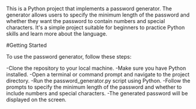 This is a Python project that implements a password generator. The generator allows users to specify the minimum length of the password and whether they want the password to contain numbers and special characters. It's a simple project suitable for beginners to practice Python skills and learn more about the language.

#Getting Started

To use the password generator, follow these steps:

-Clone the repository to your local machine.
-Make sure you have Python installed.
-Open a terminal or command prompt and navigate to the project directory.
-Run the password_generator.py script using Python.
-Follow the prompts to specify the minimum length of the password and whether to include numbers and special characters.
-The generated password will be displayed on the screen.

